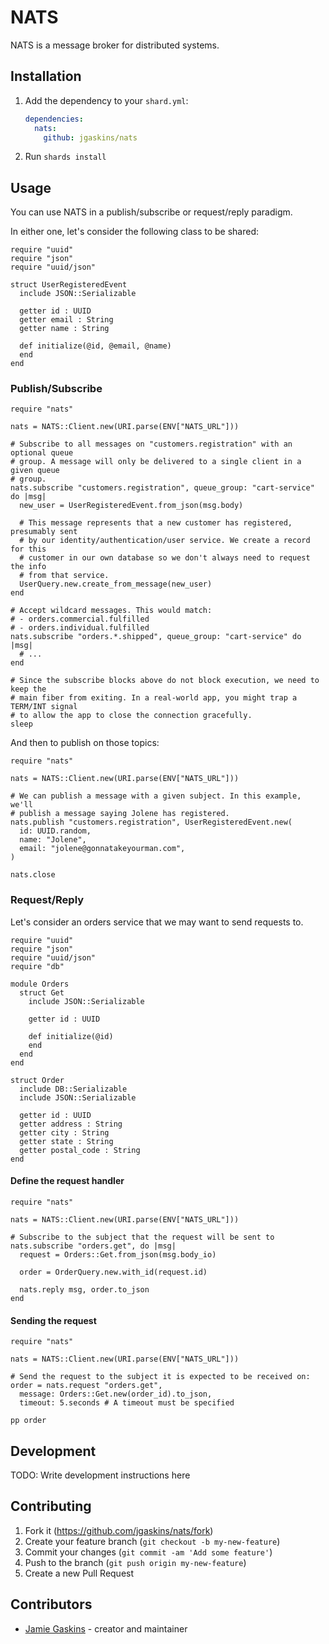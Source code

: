 # NATS

NATS is a message broker for distributed systems.

## Installation

1. Add the dependency to your `shard.yml`:

   ```yaml
   dependencies:
     nats:
       github: jgaskins/nats
   ```

2. Run `shards install`

## Usage

You can use NATS in a publish/subscribe or request/reply paradigm.

In either one, let's consider the following class to be shared:

```crystal
require "uuid"
require "json"
require "uuid/json"

struct UserRegisteredEvent
  include JSON::Serializable

  getter id : UUID
  getter email : String
  getter name : String

  def initialize(@id, @email, @name)
  end
end
```

### Publish/Subscribe

```crystal
require "nats"

nats = NATS::Client.new(URI.parse(ENV["NATS_URL"]))

# Subscribe to all messages on "customers.registration" with an optional queue
# group. A message will only be delivered to a single client in a given queue
# group.
nats.subscribe "customers.registration", queue_group: "cart-service" do |msg|
  new_user = UserRegisteredEvent.from_json(msg.body)

  # This message represents that a new customer has registered, presumably sent
  # by our identity/authentication/user service. We create a record for this
  # customer in our own database so we don't always need to request the info
  # from that service.
  UserQuery.new.create_from_message(new_user)
end

# Accept wildcard messages. This would match:
# - orders.commercial.fulfilled
# - orders.individual.fulfilled
nats.subscribe "orders.*.shipped", queue_group: "cart-service" do |msg|
  # ...
end

# Since the subscribe blocks above do not block execution, we need to keep the
# main fiber from exiting. In a real-world app, you might trap a TERM/INT signal
# to allow the app to close the connection gracefully.
sleep
```

And then to publish on those topics:

```crystal
require "nats"

nats = NATS::Client.new(URI.parse(ENV["NATS_URL"]))

# We can publish a message with a given subject. In this example, we'll
# publish a message saying Jolene has registered.
nats.publish "customers.registration", UserRegisteredEvent.new(
  id: UUID.random,
  name: "Jolene",
  email: "jolene@gonnatakeyourman.com",
)

nats.close
```

### Request/Reply

Let's consider an orders service that we may want to send requests to.

```crystal
require "uuid"
require "json"
require "uuid/json"
require "db"

module Orders
  struct Get
    include JSON::Serializable

    getter id : UUID

    def initialize(@id)
    end
  end
end

struct Order
  include DB::Serializable
  include JSON::Serializable

  getter id : UUID
  getter address : String
  getter city : String
  getter state : String
  getter postal_code : String
end
```

#### Define the request handler

```crystal
require "nats"

nats = NATS::Client.new(URI.parse(ENV["NATS_URL"]))

# Subscribe to the subject that the request will be sent to
nats.subscribe "orders.get", do |msg|
  request = Orders::Get.from_json(msg.body_io)

  order = OrderQuery.new.with_id(request.id)

  nats.reply msg, order.to_json
end
```

#### Sending the request

```crystal
require "nats"

nats = NATS::Client.new(URI.parse(ENV["NATS_URL"]))

# Send the request to the subject it is expected to be received on:
order = nats.request "orders.get",
  message: Orders::Get.new(order_id).to_json,
  timeout: 5.seconds # A timeout must be specified

pp order
```

## Development

TODO: Write development instructions here

## Contributing

1. Fork it (<https://github.com/jgaskins/nats/fork>)
2. Create your feature branch (`git checkout -b my-new-feature`)
3. Commit your changes (`git commit -am 'Add some feature'`)
4. Push to the branch (`git push origin my-new-feature`)
5. Create a new Pull Request

## Contributors

- [Jamie Gaskins](https://github.com/jgaskins) - creator and maintainer
